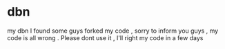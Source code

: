 # dbn
my dbn
I found some guys forked my code , sorry to inform you guys , my code is all wrong . Please dont use it , I'll right my code in a few days
